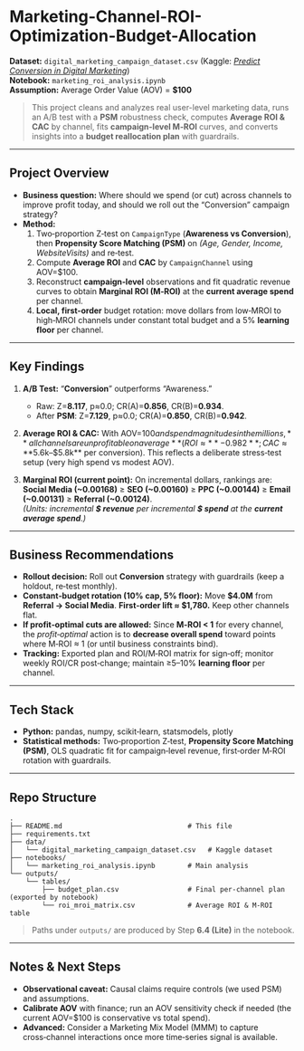 # Marketing-Channel-ROI-Optimization-Budget-Allocation

**Dataset:** `digital_marketing_campaign_dataset.csv` (Kaggle: *[Predict Conversion in Digital Marketing](https://www.kaggle.com/datasets/rabieelkharoua/predict-conversion-in-digital-marketing-dataset)*)  
**Notebook:** `marketing_roi_analysis.ipynb`  
**Assumption:** Average Order Value (AOV) = **$100**

> This project cleans and analyzes real user-level marketing data, runs an A/B test with a **PSM** robustness check, computes **Average ROI & CAC** by channel, fits **campaign-level M‑ROI** curves, and converts insights into a **budget reallocation plan** with guardrails.

---

## Project Overview
- **Business question:** Where should we spend (or cut) across channels to improve profit today, and should we roll out the “Conversion” campaign strategy?
- **Method:**  
  1) Two‑proportion Z‑test on `CampaignType` (**Awareness vs Conversion**), then **Propensity Score Matching (PSM)** on *(Age, Gender, Income, WebsiteVisits)* and re‑test.  
  2) Compute **Average ROI** and **CAC** by `CampaignChannel` using AOV=$100.  
  3) Reconstruct **campaign‑level** observations and fit quadratic revenue curves to obtain **Marginal ROI (M‑ROI)** at the **current average spend** per channel.  
  4) **Local, first‑order** budget rotation: move dollars from low‑MROI to high‑MROI channels under constant total budget and a 5% **learning floor** per channel.

---

## Key Findings
1) **A/B Test:** “**Conversion**” outperforms “Awareness.”  
   - Raw: Z=**8.117**, p≈0.0; CR(A)=**0.856**, CR(B)=**0.934**.  
   - After **PSM**: Z=**7.129**, p≈0.0; CR(A)=**0.850**, CR(B)=**0.942**. 

2) **Average ROI & CAC:** With AOV=$100 and spend magnitudes in the millions, **all channels are unprofitable on average** (ROI ≈ **−0.982**; CAC ≈ **$5.6k–$5.8k** per conversion). This reflects a deliberate stress‑test setup (very high spend vs modest AOV). 

3) **Marginal ROI (current point):** On incremental dollars, rankings are:  
   **Social Media (~0.00168)** ≥ **SEO (~0.00160)** ≥ **PPC (~0.00144)** ≥ **Email (~0.00131)** ≥ **Referral (~0.00124)**.  
   *(Units: incremental **$ revenue** per incremental **$ spend** at the **current average spend**.)* 

---

## Business Recommendations
- **Rollout decision:** Roll out **Conversion** strategy with guardrails (keep a holdout, re‑test monthly).   
- **Constant‑budget rotation (10% cap, 5% floor):** Move **$4.0M** from **Referral → Social Media**. **First‑order lift ≈ $1,780.** Keep other channels flat.   
- **If profit‑optimal cuts are allowed:** Since **M‑ROI < 1** for every channel, the *profit‑optimal* action is to **decrease overall spend** toward points where M‑ROI ≈ 1 (or until business constraints bind).  
- **Tracking:** Exported plan and ROI/M‑ROI matrix for sign‑off; monitor weekly ROI/CR post‑change; maintain ≥5–10% **learning floor** per channel. 

---

## Tech Stack
- **Python:** pandas, numpy, scikit‑learn, statsmodels, plotly
- **Statistical methods:** Two‑proportion Z‑test, **Propensity Score Matching (PSM)**, OLS quadratic fit for campaign‑level revenue, first‑order M‑ROI rotation with guardrails.

---

## Repo Structure
```
.
├── README.md                               # This file
├── requirements.txt
├── data/
│   └── digital_marketing_campaign_dataset.csv   # Kaggle dataset
├── notebooks/
│   └── marketing_roi_analysis.ipynb        # Main analysis
└── outputs/
    └── tables/
        ├── budget_plan.csv                 # Final per-channel plan (exported by notebook)
        └── roi_mroi_matrix.csv             # Average ROI & M-ROI table
```
> Paths under `outputs/` are produced by Step **6.4 (Lite)** in the notebook. 

---

## Notes & Next Steps
- **Observational caveat:** Causal claims require controls (we used PSM) and assumptions. 
- **Calibrate AOV** with finance; run an AOV sensitivity check if needed (the current AOV=$100 is conservative vs total spend).  
- **Advanced:** Consider a Marketing Mix Model (MMM) to capture cross‑channel interactions once more time‑series signal is available.

